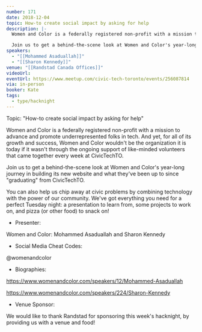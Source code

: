 ```yaml
---
number: 171
date: 2018-12-04
topic: How-to create social impact by asking for help
description: |-
  Women and Color is a federally registered non-profit with a mission to advance and promote underrepresented folks in tech. And yet, for all of its growth and success, Women and Color wouldn't be the organization it is today if it wasn't through the ongoing support of like-minded volunteers that came together every week at CivicTechTO.

  Join us to get a behind-the-scene look at Women and Color's year-long journey in building its new website and what they've been up to since ‘graduating’ from CivicTechTO.
speakers:
  - "[[Mohammed Asaduallah]]"
  - "[[Sharon Kennedy]]"
venue: "[[Randstad Canada Offices]]"
videoUrl: 
eventUrl: https://www.meetup.com/civic-tech-toronto/events/256087814
via: in-person
booker: Kate
tags:
  - type/hacknight
---
```


Topic: "How-to create social impact by asking for help"

Women and Color is a federally registered non-profit with a mission to advance and promote underrepresented folks in tech. And yet, for all of its growth and success, Women and Color wouldn't be the organization it is today if it wasn't through the ongoing support of like-minded volunteers that came together every week at CivicTechTO.

Join us to get a behind-the-scene look at Women and Color's year-long journey in building its new website and what they've been up to since "graduating" from CivicTechTO.

You can also help us chip away at civic problems by combining technology with the power of our community. We've got everything you need for a perfect Tuesday night: a presentation to learn from, some projects to work on, and pizza (or other food) to snack on!

+ Presenter:

Women and Color: Mohammed Asaduallah and Sharon Kennedy

+ Social Media Cheat Codes:

@womenandcolor

+ Biographies:

https://www.womenandcolor.com/speakers/12/Mohammed-Asaduallah

https://www.womenandcolor.com/speakers/224/Sharon-Kennedy

+ Venue Sponsor:

We would like to thank Randstad for sponsoring this week's hacknight, by providing us with a venue and food!
